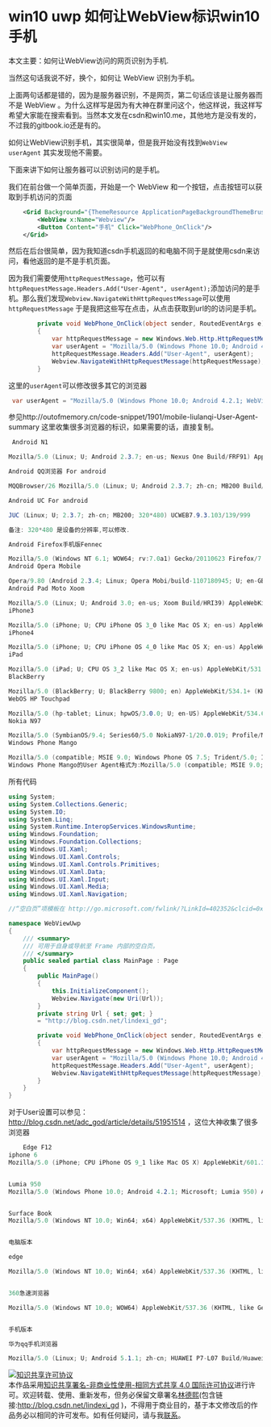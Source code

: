 # win10 uwp 如何让WebView标识win10手机

本文主要：如何让WebView访问的网页识别为手机.

当然这句话我说不好，换个，如何让 WebView 识别为手机。

上面两句话都是错的，因为是服务器识别，不是网页，第二句话应该是让服务器而不是 WebView 。为什么这样写是因为有大神在群里问这个，他这样说，我这样写希望大家能在搜索看到。当然本文发在csdn和win10.me，其他地方是没有发的，不过我的gitbook.io还是有的。

<!--more-->

<div id="toc"></div>

如何让WebView识别手机，其实很简单，但是我开始没有找到`WebView userAgent` 其实发现他不需要。

下面来讲下如何让服务器可以识别访问的是手机。

我们在前台做一个简单页面，开始是一个 WebView 和一个按钮，点击按钮可以获取到手机访问的页面

```xml
    <Grid Background="{ThemeResource ApplicationPageBackgroundThemeBrush}">
        <WebView x:Name="Webview"/>
        <Button Content="手机" Click="WebPhone_OnClick"/>
    </Grid>
```

然后在后台很简单，因为我知道csdn手机返回的和电脑不同于是就使用csdn来访问，看他返回的是不是手机页面。

因为我们需要使用`httpRequestMessage`，他可以有`httpRequestMessage.Headers.Add("User-Agent", userAgent);`添加访问的是手机。那么我们发现`Webview.NavigateWithHttpRequestMessage`可以使用`httpRequestMessage` 于是我把这些写在点击，从点击获取到url的的访问是手机。

```csharp
        private void WebPhone_OnClick(object sender, RoutedEventArgs e)
        {
            var httpRequestMessage = new Windows.Web.Http.HttpRequestMessage(Windows.Web.Http.HttpMethod.Get, new Uri(Url));
            var userAgent = "Mozilla/5.0 (Windows Phone 10.0; Android 4.2.1; WebView/3.0; Microsoft; Virtual) AppleWebKit/537.36 (KHTML, like Gecko) Chrome/42.0.2311.135 Mobile Safari/537.36 Edge/12.10240 sample/1.0";
            httpRequestMessage.Headers.Add("User-Agent", userAgent);
            Webview.NavigateWithHttpRequestMessage(httpRequestMessage);
        }
```

这里的`userAgent`可以修改很多其它的浏览器

```csharp
 var userAgent = "Mozilla/5.0 (Windows Phone 10.0; Android 4.2.1; WebView/3.0; Microsoft; Virtual) AppleWebKit/537.36 (KHTML, like Gecko) Chrome/42.0.2311.135 Mobile Safari/537.36 Edge/12.10240 sample/1.0";
```

参见http://outofmemory.cn/code-snippet/1901/mobile-liulanqi-User-Agent-summary 这里收集很多浏览器的标识，如果需要的话，直接复制。


```csharp
 Android N1

Mozilla/5.0 (Linux; U; Android 2.3.7; en-us; Nexus One Build/FRF91) AppleWebKit/533.1 (KHTML, like Gecko) Version/4.0 Mobile Safari/533.1

Android QQ浏览器 For android

MQQBrowser/26 Mozilla/5.0 (Linux; U; Android 2.3.7; zh-cn; MB200 Build/GRJ22; CyanogenMod-7) AppleWebKit/533.1 (KHTML, like Gecko) Version/4.0 Mobile Safari/533.1

Android UC For android

JUC (Linux; U; 2.3.7; zh-cn; MB200; 320*480) UCWEB7.9.3.103/139/999

备注: 320*480 是设备的分辨率,可以修改.

Android Firefox手机版Fennec

Mozilla/5.0 (Windows NT 6.1; WOW64; rv:7.0a1) Gecko/20110623 Firefox/7.0a1 Fennec/7.0a1
Android Opera Mobile

Opera/9.80 (Android 2.3.4; Linux; Opera Mobi/build-1107180945; U; en-GB) Presto/2.8.149 Version/11.10
Android Pad Moto Xoom

Mozilla/5.0 (Linux; U; Android 3.0; en-us; Xoom Build/HRI39) AppleWebKit/534.13 (KHTML, like Gecko) Version/4.0 Safari/534.13
iPhone3

Mozilla/5.0 (iPhone; U; CPU iPhone OS 3_0 like Mac OS X; en-us) AppleWebKit/420.1 (KHTML, like Gecko) Version/3.0 Mobile/1A542a Safari/419.3
iPhone4

Mozilla/5.0 (iPhone; U; CPU iPhone OS 4_0 like Mac OS X; en-us) AppleWebKit/532.9 (KHTML, like Gecko) Version/4.0.5 Mobile/8A293 Safari/6531.22.7
iPad

Mozilla/5.0 (iPad; U; CPU OS 3_2 like Mac OS X; en-us) AppleWebKit/531.21.10 (KHTML, like Gecko) Version/4.0.4 Mobile/7B334b Safari/531.21.10
BlackBerry

Mozilla/5.0 (BlackBerry; U; BlackBerry 9800; en) AppleWebKit/534.1+ (KHTML, like Gecko) Version/6.0.0.337 Mobile Safari/534.1+
WebOS HP Touchpad

Mozilla/5.0 (hp-tablet; Linux; hpwOS/3.0.0; U; en-US) AppleWebKit/534.6 (KHTML, like Gecko) wOSBrowser/233.70 Safari/534.6 TouchPad/1.0
Nokia N97

Mozilla/5.0 (SymbianOS/9.4; Series60/5.0 NokiaN97-1/20.0.019; Profile/MIDP-2.1 Configuration/CLDC-1.1) AppleWebKit/525 (KHTML, like Gecko) BrowserNG/7.1.18124
Windows Phone Mango

Mozilla/5.0 (compatible; MSIE 9.0; Windows Phone OS 7.5; Trident/5.0; IEMobile/9.0; HTC; Titan)
Windows Phone Mango的User Agent格式为:Mozilla/5.0 (compatible; MSIE 9.0; Windows Phone OS 7.5; Trident/5.0; IEMobile/9.0;厂商;型号[;运营商])
```


所有代码

```csharp
using System;
using System.Collections.Generic;
using System.IO;
using System.Linq;
using System.Runtime.InteropServices.WindowsRuntime;
using Windows.Foundation;
using Windows.Foundation.Collections;
using Windows.UI.Xaml;
using Windows.UI.Xaml.Controls;
using Windows.UI.Xaml.Controls.Primitives;
using Windows.UI.Xaml.Data;
using Windows.UI.Xaml.Input;
using Windows.UI.Xaml.Media;
using Windows.UI.Xaml.Navigation;

//“空白页”项模板在 http://go.microsoft.com/fwlink/?LinkId=402352&clcid=0x409 上有介绍

namespace WebViewUwp
{
    /// <summary>
    /// 可用于自身或导航至 Frame 内部的空白页。
    /// </summary>
    public sealed partial class MainPage : Page
    {
        public MainPage()
        {
            this.InitializeComponent();
            Webview.Navigate(new Uri(Url));
        }
        private string Url { set; get; }
        = "http://blog.csdn.net/lindexi_gd";

        private void WebPhone_OnClick(object sender, RoutedEventArgs e)
        {
            var httpRequestMessage = new Windows.Web.Http.HttpRequestMessage(Windows.Web.Http.HttpMethod.Get, new Uri(Url));
            var userAgent = "Mozilla/5.0 (Windows Phone 10.0; Android 4.2.1; WebView/3.0; Microsoft; Virtual) AppleWebKit/537.36 (KHTML, like Gecko) Chrome/42.0.2311.135 Mobile Safari/537.36 Edge/12.10240 sample/1.0";
            httpRequestMessage.Headers.Add("User-Agent", userAgent);
            Webview.NavigateWithHttpRequestMessage(httpRequestMessage);
        }
    }
}

```

对于User设置可以参见：http://blog.csdn.net/adc_god/article/details/51951514 ，这位大神收集了很多浏览器


```csharp
    Edge F12
iphone 6
Mozilla/5.0 (iPhone; CPU iPhone OS 9_1 like Mac OS X) AppleWebKit/601.1.46 (KHTML, like Gecko) Version/9.0 Mobile/13B143 Safari/601.1


Lumia 950
Mozilla/5.0 (Windows Phone 10.0; Android 4.2.1; Microsoft; Lumia 950) AppleWebKit/537.36 (KHTML, like Gecko) Chrome/46.0.2486.0 Mobile Safari/537.36 Edge/14.14263


Surface Book
Mozilla/5.0 (Windows NT 10.0; Win64; x64) AppleWebKit/537.36 (KHTML, like Gecko) Chrome/46.0.2486.0 Safari/537.36 Edge/13.10586


电脑版本

edge

Mozilla/5.0 (Windows NT 10.0; Win64; x64) AppleWebKit/537.36 (KHTML, like Gecko) Chrome/48.0.2564.82 Safari/537.36 Edge/14.14366 


360急速浏览器

Mozilla/5.0 (Windows NT 10.0; WOW64) AppleWebKit/537.36 (KHTML, like Gecko) Chrome/45.0.2454.101 Safari/537.36


手机版本

华为qq手机浏览器

Mozilla/5.0 (Linux; U; Android 5.1.1; zh-cn; HUAWEI P7-L07 Build/HuaweiP7-L07) AppleWebKit/537.36 (KHTML, like Gecko)Version/4.0 Chrome/37.0.0.0 MQQBrowser/6.8 Mobile Safari/537.36
```


<a rel="license" href="http://creativecommons.org/licenses/by-nc-sa/4.0/"><img alt="知识共享许可协议" style="border-width:0" src="https://i.creativecommons.org/l/by-nc-sa/4.0/88x31.png" /></a><br />本作品采用<a rel="license" href="http://creativecommons.org/licenses/by-nc-sa/4.0/">知识共享署名-非商业性使用-相同方式共享 4.0 国际许可协议</a>进行许可。欢迎转载、使用、重新发布，但务必保留文章署名[林德熙](http://blog.csdn.net/lindexi_gd)(包含链接:http://blog.csdn.net/lindexi_gd )，不得用于商业目的，基于本文修改后的作品务必以相同的许可发布。如有任何疑问，请与我[联系](mailto:lindexi_gd@163.com)。

